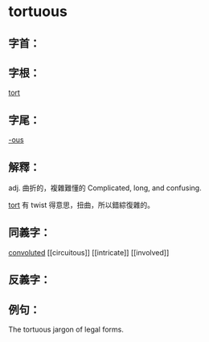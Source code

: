 # tortuous


## 字首：

## 字根：
[tort](/Root%20Prefix%20and%20Suffix/T/tort.md)

## 字尾：
[-ous](/Root%20Prefix%20and%20Suffix/O/-ous.md)


## 解釋：
adj.
曲折的，複雜難懂的
Complicated, long, and confusing.

[tort](/Root%20Prefix%20and%20Suffix/T/tort.md) 有 twist 得意思，扭曲，所以錯綜復雜的。

## 同義字：
[convoluted](/Vocabulary/C/convoluted.md)
[[circuitous]]
[[intricate]]
[[involved]]

## 反義字：

## 例句：
The tortuous jargon of legal forms.